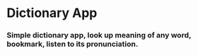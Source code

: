 # Dictionary App

### Simple dictionary app, look up meaning of any word, bookmark, listen to its pronunciation.
